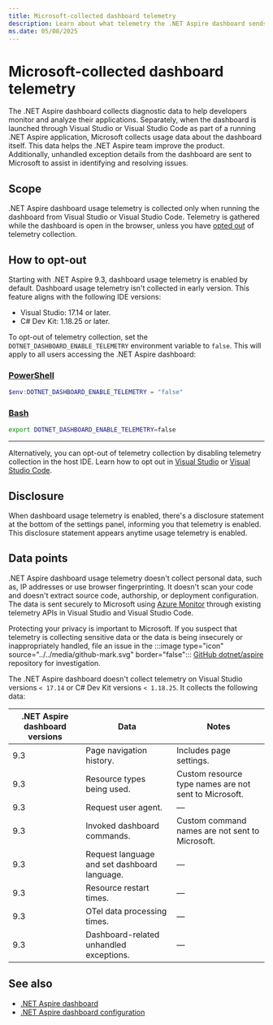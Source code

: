 ```yaml
---
title: Microsoft-collected dashboard telemetry
description: Learn about what telemetry the .NET Aspire dashboard sends and how to opt out.
ms.date: 05/08/2025
---
```


# Microsoft-collected dashboard telemetry

The .NET Aspire dashboard collects diagnostic data to help developers monitor and analyze their applications. Separately, when the dashboard is launched through Visual Studio or Visual Studio Code as part of a running .NET Aspire application, Microsoft collects usage data about the dashboard itself. This data helps the .NET Aspire team improve the product. Additionally, unhandled exception details from the dashboard are sent to Microsoft to assist in identifying and resolving issues.

## Scope

.NET Aspire dashboard usage telemetry is collected only when running the dashboard from Visual Studio or Visual Studio Code. Telemetry is gathered while the dashboard is open in the browser, unless you have [opted out](#how-to-opt-out) of telemetry collection.

## How to opt-out

Starting with .NET Aspire 9.3, dashboard usage telemetry is enabled by default. Dashboard usage telemetry isn't collected in early version. This feature aligns with the following IDE versions:

- Visual Studio: 17.14 or later.
- C# Dev Kit: 1.18.25 or later.

To opt-out of telemetry collection, set the `DOTNET_DASHBOARD_ENABLE_TELEMETRY` environment variable to `false`. This will apply to all users accessing the .NET Aspire dashboard:

### [PowerShell](#tab/powershell)

```powershell
$env:DOTNET_DASHBOARD_ENABLE_TELEMETRY = "false"
```

### [Bash](#tab/bash)

```bash
export DOTNET_DASHBOARD_ENABLE_TELEMETRY=false
```

---

Alternatively, you can opt-out of telemetry collection by disabling telemetry collection in the host IDE. Learn how to opt out in [Visual Studio](/visualstudio/ide/visual-studio-experience-improvement-program) or [Visual Studio Code](https://code.visualstudio.com/docs/configure/telemetry#_disable-telemetry-reporting).

## Disclosure

When dashboard usage telemetry is enabled, there's a disclosure statement at the bottom of the settings panel, informing you that telemetry is enabled. This disclosure statement appears anytime usage telemetry is enabled.

## Data points

.NET Aspire dashboard usage telemetry doesn't collect personal data, such as, IP addresses or use browser fingerprinting. It doesn't scan your code and doesn't extract source code, authorship, or deployment configuration. The data is sent securely to Microsoft using [Azure Monitor](/azure/azure-monitor/) through existing telemetry APIs in Visual Studio and Visual Studio Code.

Protecting your privacy is important to Microsoft. If you suspect that telemetry is collecting sensitive data or the data is being insecurely or inappropriately handled, file an issue in the :::image type="icon" source="../../media/github-mark.svg" border="false"::: [GitHub dotnet/aspire](https://github.com/dotnet/aspire) repository for investigation.

The .NET Aspire dashboard doesn't collect telemetry on Visual Studio versions `< 17.14` or C# Dev Kit versions `< 1.18.25`. It collects the following data:

| .NET Aspire dashboard versions | Data | Notes |
|--|--|--|
| 9.3 | Page navigation history. | Includes page settings. |
| 9.3 | Resource types being used. | Custom resource type names are not sent to Microsoft. |
| 9.3 | Request user agent. | — |
| 9.3 | Invoked dashboard commands. | Custom command names are not sent to Microsoft. |
| 9.3 | Request language and set dashboard language. | — |
| 9.3 | Resource restart times. | — |
| 9.3 | OTel data processing times. | — |
| 9.3 | Dashboard-related unhandled exceptions. | — |

## See also

- [.NET Aspire dashboard](overview.md)
- [.NET Aspire dashboard configuration](configuration.md)
